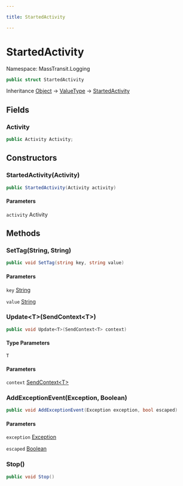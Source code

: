 ```yaml
---

title: StartedActivity

---
```


# StartedActivity

Namespace: MassTransit.Logging

```csharp
public struct StartedActivity
```

Inheritance [Object](https://learn.microsoft.com/en-us/dotnet/api/system.object) → [ValueType](https://learn.microsoft.com/en-us/dotnet/api/system.valuetype) → [StartedActivity](../masstransit-logging/startedactivity)

## Fields

### **Activity**

```csharp
public Activity Activity;
```

## Constructors

### **StartedActivity(Activity)**

```csharp
public StartedActivity(Activity activity)
```

#### Parameters

`activity` Activity<br/>

## Methods

### **SetTag(String, String)**

```csharp
public void SetTag(string key, string value)
```

#### Parameters

`key` [String](https://learn.microsoft.com/en-us/dotnet/api/system.string)<br/>

`value` [String](https://learn.microsoft.com/en-us/dotnet/api/system.string)<br/>

### **Update\<T\>(SendContext\<T\>)**

```csharp
public void Update<T>(SendContext<T> context)
```

#### Type Parameters

`T`<br/>

#### Parameters

`context` [SendContext\<T\>](../../masstransit-abstractions/masstransit/sendcontext-1)<br/>

### **AddExceptionEvent(Exception, Boolean)**

```csharp
public void AddExceptionEvent(Exception exception, bool escaped)
```

#### Parameters

`exception` [Exception](https://learn.microsoft.com/en-us/dotnet/api/system.exception)<br/>

`escaped` [Boolean](https://learn.microsoft.com/en-us/dotnet/api/system.boolean)<br/>

### **Stop()**

```csharp
public void Stop()
```
